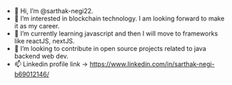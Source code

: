 - 👋 Hi, I’m @sarthak-negi22.
- 👀 I’m interested in blockchain technology. I am looking forward to make it as my career.
- 🌱 I’m currently learning javascript and then I will move to frameworks like reactJS, nextJS.
- 💞️ I’m looking to contribute in open source projects related to java backend web dev.
- 📫 Linkedin profile link -> https://www.linkedin.com/in/sarthak-negi-b69012146/

<!---
sarthak-negi22/sarthak-negi22 is a ✨ special ✨ repository because its `README.md` (this file) appears on your GitHub profile.
You can click the Preview link to take a look at your changes.
--->
